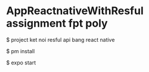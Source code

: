 # AppReactnativeWithResful assignment fpt poly
$ project ket noi resful api bang react native 

$ pm install

$ expo start

